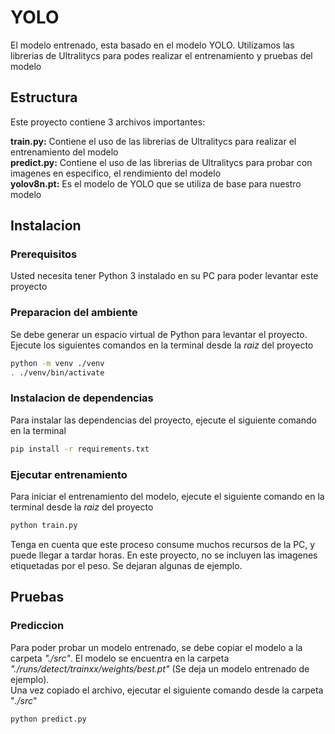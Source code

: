 # YOLO

El modelo entrenado, esta basado en el modelo YOLO. Utilizamos las librerias de Ultralitycs para podes realizar el entrenamiento y pruebas del modelo


## Estructura

Este proyecto contiene 3 archivos importantes:

**train.py:** Contiene el uso de las librerias de Ultralitycs para realizar el entrenamiento del modelo  
**predict.py:** Contiene el uso de las librerias de Ultralitycs para probar con imagenes en especifico, el rendimiento del modelo  
**yolov8n.pt:** Es el modelo de YOLO que se utiliza de base para nuestro modelo

## Instalacion

### Prerequisitos

Usted necesita tener Python 3 instalado en su PC para poder levantar este proyecto

### Preparacion del ambiente

Se debe generar un espacio virtual de Python para levantar el proyecto. Ejecute los siguientes comandos en la terminal desde la _raiz_ del proyecto
```bash
python -m venv ./venv
. ./venv/bin/activate
```
### Instalacion de dependencias

Para instalar las dependencias del proyecto, ejecute el siguiente comando en la terminal

```bash
pip install -r requirements.txt
```

### Ejecutar entrenamiento

Para iniciar el entrenamiento del modelo, ejecute el siguiente comando en la terminal desde la _raiz_ del proyecto

```bash
python train.py
```

Tenga en cuenta que este proceso consume muchos recursos de la PC, y puede llegar a tardar horas.
En este proyecto, no se incluyen las imagenes etiquetadas por el peso. Se dejaran algunas de ejemplo.

## Pruebas

### Prediccion

Para poder probar un modelo entrenado, se debe copiar el modelo a la carpeta _"./src"_. El modelo se encuentra en la carpeta _"./runs/detect/trainxx/weights/best.pt"_ (Se deja un modelo entrenado de ejemplo).  
Una vez copiado el archivo, ejecutar el siguiente comando desde la carpeta "_./src_"

```bash
python predict.py
```